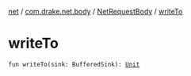 [net](../../index.md) / [com.drake.net.body](../index.md) / [NetRequestBody](index.md) / [writeTo](./write-to.md)

# writeTo

`fun writeTo(sink: BufferedSink): `[`Unit`](https://kotlinlang.org/api/latest/jvm/stdlib/kotlin/-unit/index.html)